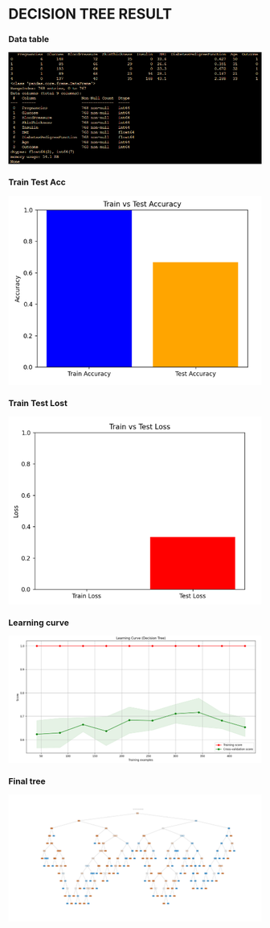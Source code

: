 # DECISION TREE RESULT

### Data table
![alt text](image.png)

### Train Test Acc
![alt text](image-1.png)

### Train Test Lost
![alt text](image-2.png)

### Learning curve
![alt text](image-3.png)

### Final tree
![](decision_tree_pima_diabetes.png)